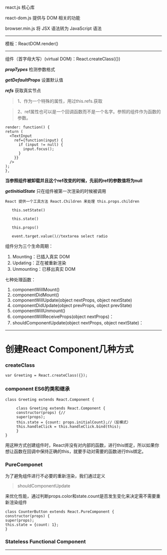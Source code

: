 react.js 核心库 

react-dom.js 提供与 DOM 相关的功能

browser.min.js 将 JSX 语法转为 JavaScript 语法
***
  模板：ReactDOM.render() 


***
  组件（首字母大写）(virtual DOM)：React.createClass({})

  ***propTypes***        检测参数格式

 ***getDefaultProps***   设置默认值

 ***refs***            获取真实节点

> 1、作为一个特殊的属性，用过this.refs.获取

> 2、ref属性也可以是一个回调函数而不是一个名字。参照的组件作为函数的参数。

    render: function() {
    return (
      <TextInput
        ref={function(input) {
          if (input != null) {
            input.focus();
          }
        }} 
      />
    );
    },

 **当参照组件被卸载并且这个ref改变的时候，先前的ref的参数值将为null**

 ***getInitialState*** 只在组件被第一次渲染的时候被调用

  `React 提供一个工具方法 React.Children 来处理 this.props.children`

       this.setState() 
    
       this.state() 
    
       this.props()

       event.target.value()//textarea select radio

组件分为三个生命周期：

1. Mounting：已插入真实 DOM
1. Updating：正在被重新渲染
1. Unmounting：已移出真实 DOM


七种处理函数：

1. componentWillMount()
1. componentDidMount()
1. componentWillUpdate(object nextProps, object nextState)
1. componentDidUpdate(object prevProps, object prevState)
1. componentWillUnmount()
1. componentWillReceiveProps(object nextProps)：
1. shouldComponentUpdate(object nextProps, object nextState)：
   


***

# 创建React Component几种方式 #

### createClass ###

    var Greeting = React.createClass({});

### component ES6的类和继承 ###

    class Greeting extends React.Component {

         class Greeting extends React.Component {
         constructor(props) {//
         super(props);
         this.state = {count: props.initialCount};//（反模式）
         this.handleClick = this.handleClick.bind(this);
         }
    }
用这种方式创建组件时，React并没有对内部的函数，进行this绑定，所以如果你想让函数在回调中保持正确的this，就要手动对需要的函数进行this绑定。

### PureComponet ###

为了避免组件进行不必要的重新渲染，我们通过定义
> shouldComponentUpdate

来优化性能，通过判断props.color和state.count是否发生变化来决定需不需要重新渲染组件

    class CounterButton extends React.PureComponent {
    constructor(props) {
    super(props);
    this.state = {count: 1};
    }

### Stateless Functional Component ###

***